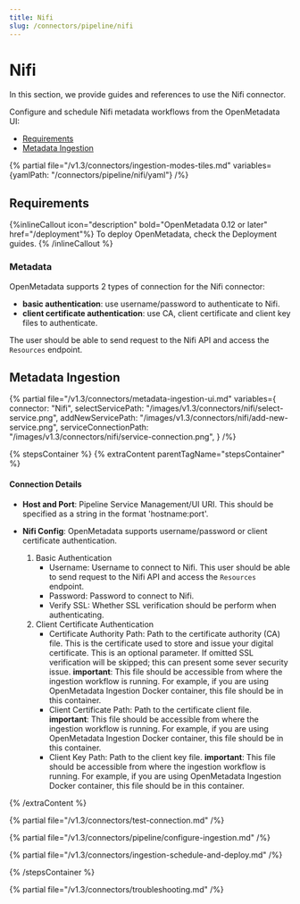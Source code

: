 ```yaml
---
title: Nifi
slug: /connectors/pipeline/nifi
---
```


# Nifi

In this section, we provide guides and references to use the Nifi connector.

Configure and schedule Nifi metadata workflows from the OpenMetadata UI:

- [Requirements](#requirements)
- [Metadata Ingestion](#metadata-ingestion)

{% partial file="/v1.3/connectors/ingestion-modes-tiles.md" variables={yamlPath: "/connectors/pipeline/nifi/yaml"} /%}

## Requirements

{%inlineCallout icon="description" bold="OpenMetadata 0.12 or later" href="/deployment"%}
To deploy OpenMetadata, check the Deployment guides. 
{% /inlineCallout %}

### Metadata
OpenMetadata supports 2 types of connection for the Nifi connector:
- **basic authentication**: use username/password to authenticate to Nifi. 
- **client certificate authentication**: use CA, client certificate and client key files to authenticate.

The user should be able to send request to the Nifi API and access the `Resources` endpoint.

## Metadata Ingestion

{% partial 
  file="/v1.3/connectors/metadata-ingestion-ui.md" 
  variables={
    connector: "Nifi", 
    selectServicePath: "/images/v1.3/connectors/nifi/select-service.png",
    addNewServicePath: "/images/v1.3/connectors/nifi/add-new-service.png",
    serviceConnectionPath: "/images/v1.3/connectors/nifi/service-connection.png",
} 
/%}

{% stepsContainer %}
{% extraContent parentTagName="stepsContainer" %}

#### Connection Details

- **Host and Port**: Pipeline Service Management/UI URI. This should be specified as a string in the format 'hostname:port'.  

- **Nifi Config**: OpenMetadata supports username/password or client certificate authentication.
    1. Basic Authentication
        - Username: Username to connect to Nifi. This user should be able to send request to the Nifi API and access the `Resources` endpoint.
        - Password: Password to connect to Nifi.
        - Verify SSL: Whether SSL verification should be perform when authenticating.
    2. Client Certificate Authentication
        - Certificate Authority Path: Path to the certificate authority (CA) file. This is the certificate used to store and issue your digital certificate. This is an optional parameter. If omitted SSL verification will be skipped; this can present some sever security issue.
        **important**: This file should be accessible from where the ingestion workflow is running. For example, if you are using OpenMetadata Ingestion Docker container, this file should be in this container.
        - Client Certificate Path: Path to the certificate client file.
        **important**: This file should be accessible from where the ingestion workflow is running. For example, if you are using OpenMetadata Ingestion Docker container, this file should be in this container.
        - Client Key Path: Path to the client key file.
        **important**: This file should be accessible from where the ingestion workflow is running. For example, if you are using OpenMetadata Ingestion Docker container, this file should be in this container.

{% /extraContent %}

{% partial file="/v1.3/connectors/test-connection.md" /%}

{% partial file="/v1.3/connectors/pipeline/configure-ingestion.md" /%}

{% partial file="/v1.3/connectors/ingestion-schedule-and-deploy.md" /%}

{% /stepsContainer %}

{% partial file="/v1.3/connectors/troubleshooting.md" /%}
